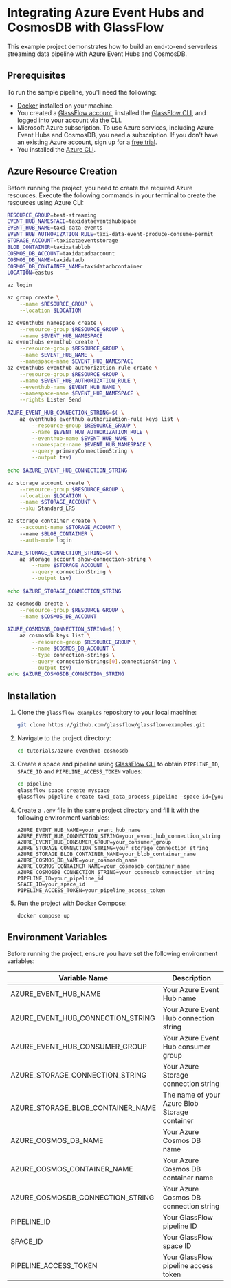# Integrating Azure Event Hubs and CosmosDB with GlassFlow

This example project demonstrates how to build an end-to-end serverless streaming data pipeline with Azure Event Hubs and CosmosDB.


## Prerequisites

To run the sample pipeline, you'll need the following:

- [Docker](https://www.docker.com/get-started) installed on your machine.
- You created a [GlassFlow account](https://learn.glassflow.dev/docs/get-started/create-account#create-a-new-account), installed the [GlassFlow CLI](https://learn.glassflow.dev/docs/get-started/glassflow-cli#installation), and logged into your account via the CLI.
- Microsoft Azure subscription. To use Azure services, including Azure Event Hubs and CosmosDB, you need a subscription. If you don't have an existing Azure account, sign up for a [free trial](https://azure.microsoft.com/en-gb/free/).
- You installed the [Azure CLI](https://docs.microsoft.com/en-us/cli/azure/install-azure-cli).

## Azure Resource Creation

Before running the project, you need to create the required Azure resources. Execute the following commands in your terminal to create the resources using Azure CLI:

```bash
RESOURCE_GROUP=test-streaming
EVENT_HUB_NAMESPACE=taxidataeventshubspace
EVENT_HUB_NAME=taxi-data-events
EVENT_HUB_AUTHORIZATION_RULE=taxi-data-event-produce-consume-permit
STORAGE_ACCOUNT=taxidataeventstorage
BLOB_CONTAINER=taxixatablob
COSMOS_DB_ACCOUNT=taxidatadbaccount
COSMOS_DB_NAME=taxidatadb
COSMOS_DB_CONTAINER_NAME=taxidatadbcontainer
LOCATION=eastus

az login

az group create \
    --name $RESOURCE_GROUP \
    --location $LOCATION

az eventhubs namespace create \
    --resource-group $RESOURCE_GROUP \
    --name $EVENT_HUB_NAMESPACE
az eventhubs eventhub create \
    --resource-group $RESOURCE_GROUP \
    --name $EVENT_HUB_NAME \
    --namespace-name $EVENT_HUB_NAMESPACE
az eventhubs eventhub authorization-rule create \
    --resource-group $RESOURCE_GROUP \
    --name $EVENT_HUB_AUTHORIZATION_RULE \
    --eventhub-name $EVENT_HUB_NAME \
    --namespace-name $EVENT_HUB_NAMESPACE \
    --rights Listen Send
    
AZURE_EVENT_HUB_CONNECTION_STRING=$( \
    az eventhubs eventhub authorization-rule keys list \
        --resource-group $RESOURCE_GROUP \
        --name $EVENT_HUB_AUTHORIZATION_RULE \
        --eventhub-name $EVENT_HUB_NAME \
        --namespace-name $EVENT_HUB_NAMESPACE \
        --query primaryConnectionString \
        --output tsv)
        
echo $AZURE_EVENT_HUB_CONNECTION_STRING

az storage account create \
    --resource-group $RESOURCE_GROUP \
    --location $LOCATION \
    --name $STORAGE_ACCOUNT \
    --sku Standard_LRS

az storage container create \
    --account-name $STORAGE_ACCOUNT \ 
    --name $BLOB_CONTAINER \
    --auth-mode login

AZURE_STORAGE_CONNECTION_STRING=$( \
    az storage account show-connection-string \
        --name $STORAGE_ACCOUNT \
        --query connectionString \
        --output tsv)
        
echo $AZURE_STORAGE_CONNECTION_STRING

az cosmosdb create \
    --resource-group $RESOURCE_GROUP \
    --name $COSMOS_DB_ACCOUNT
    
AZURE_COSMOSDB_CONNECTION_STRING=$( \
    az cosmosdb keys list \
        --resource-group $RESOURCE_GROUP \
        --name $COSMOS_DB_ACCOUNT \
        --type connection-strings \
        --query connectionStrings[0].connectionString \
        --output tsv)
echo $AZURE_COSMOSDB_CONNECTION_STRING
```

## Installation

1. Clone the `glassflow-examples` repository to your local machine:
    
    ```bash
    git clone https://github.com/glassflow/glassflow-examples.git
    ```
2. Navigate to the project directory:
    
    ```bash
    cd tutorials/azure-eventhub-cosmosdb
    ```

3. Create a space and pipeline using [GlassFlow CLI](https://learn.glassflow.dev/docs/get-started/glassflow-cli#key-commands) to obtain `PIPELINE_ID`, `SPACE_ID` and `PIPELINE_ACCESS_TOKEN` values:

    ```bash
    cd pipeline
    glassflow space create myspace
    glassflow pipeline create taxi_data_process_pipeline —space-id={your_space_id} --function=transform.py
    ```

4. Create a `.env` file in the same project directory and fill it with the following environment variables:

    ```
    AZURE_EVENT_HUB_NAME=your_event_hub_name
    AZURE_EVENT_HUB_CONNECTION_STRING=your_event_hub_connection_string
    AZURE_EVENT_HUB_CONSUMER_GROUP=your_consumer_group
    AZURE_STORAGE_CONNECTION_STRING=your_storage_connection_string
    AZURE_STORAGE_BLOB_CONTAINER_NAME=your_blob_container_name
    AZURE_COSMOS_DB_NAME=your_cosmosdb_name
    AZURE_COSMOS_CONTAINER_NAME=your_cosmosdb_container_name
    AZURE_COSMOSDB_CONNECTION_STRING=your_cosmosdb_connection_string
    PIPELINE_ID=your_pipeline_id
    SPACE_ID=your_space_id
    PIPELINE_ACCESS_TOKEN=your_pipeline_access_token
    ```

5. Run the project with Docker Compose:
    
    ```bash
    docker compose up
    ```

## Environment Variables

Before running the project, ensure you have set the following environment variables:

| Variable Name                   | Description                              |
|---------------------------------|------------------------------------------|
| AZURE_EVENT_HUB_NAME            | Your Azure Event Hub name                |
| AZURE_EVENT_HUB_CONNECTION_STRING | Your Azure Event Hub connection string |
| AZURE_EVENT_HUB_CONSUMER_GROUP  | Your Azure Event Hub consumer group      |
| AZURE_STORAGE_CONNECTION_STRING | Your Azure Storage connection string     |
| AZURE_STORAGE_BLOB_CONTAINER_NAME | The name of your Azure Blob Storage container |
| AZURE_COSMOS_DB_NAME            | Your Azure Cosmos DB name                |
| AZURE_COSMOS_CONTAINER_NAME     | Your Azure Cosmos DB container name      |
| AZURE_COSMOSDB_CONNECTION_STRING | Your Azure Cosmos DB connection string  |
| PIPELINE_ID                     | Your GlassFlow pipeline ID               |
| SPACE_ID                        | Your GlassFlow space ID                  |
| PIPELINE_ACCESS_TOKEN           | Your GlassFlow pipeline access token     |
